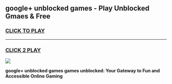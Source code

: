 
## google+ unblocked games - Play Unblocked Gmaes & Free
<h3>
<a href="https://premium.freeplayer.one?title=google+_unblocked_games&ref=20F">CLICK TO PLAY</a></h3>
<hr>

<h3>
<a href="https://premium.freeplayer.one?title=google+_unblocked_games&ref=20F">CLICK 2 PLAY</a>
  
</h3>

<a href="https://premium.freeplayer.one?title=google+_unblocked_games&ref=20F/"><img src="https://clearcache.store/games.png"></a>


**google+ unblocked games games unblocked: Your Gateway to Fun and Accessible Online Gaming**
